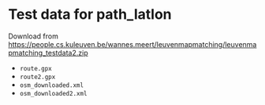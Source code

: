Test data for path_latlon
=========================

Download from https://people.cs.kuleuven.be/wannes.meert/leuvenmapmatching/leuvenmapmatching_testdata2.zip

- `route.gpx`
- `route2.gpx`
- `osm_downloaded.xml`
- `osm_downloaded2.xml`

